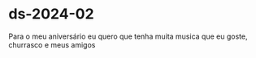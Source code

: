 # ds-2024-02

Para o meu aniversário eu quero que tenha muita musica que eu goste, churrasco e meus amigos
